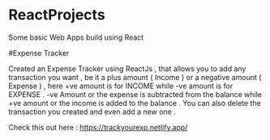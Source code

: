 # ReactProjects
Some basic Web Apps build using React


#Expense Tracker

Created an Expense Tracker using ReactJs , that allows you to add any transaction you want , be it a plus amount ( Income ) or a negative amount ( Expense ) , 
here +ve amount is for INCOME while -ve amount is for EXPENSE .
-ve Amount or the expense is subtracted from the balance while +ve amount or the income is added to the balance .
You can also delete the transaction you created and even add a new one . 

Check this out here : https://trackyourexp.netlify.app/
